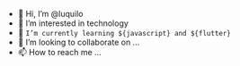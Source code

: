 - 👋 Hi, I’m @luquilo
- 👀 I’m interested in technology
- 🌱 `I’m currently learning ${javascript} and ${flutter}`
- 💞️ I’m looking to collaborate on ...
- 📫 How to reach me ...
